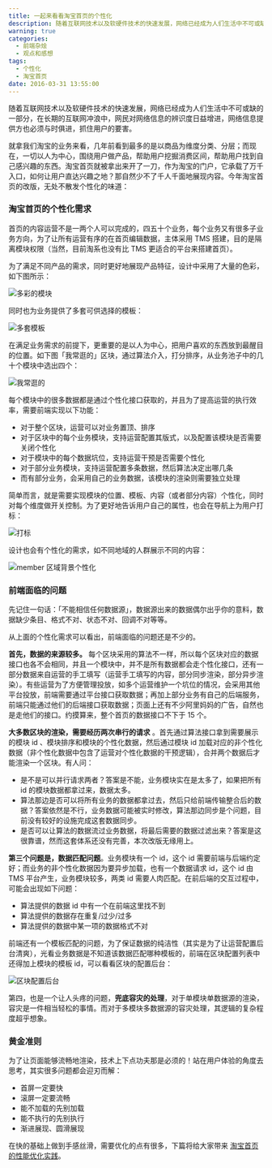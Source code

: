```yaml
---
title: 一起来看看淘宝首页的个性化
description: 随着互联网技术以及软硬件技术的快速发展，网络已经成为人们生活中不可或缺的一部分，在长期的互联网冲浪中，网民对网络信息的辨识度日益增进，网络信息提供方也必须与时俱进，抓住用户的要害。
warning: true
categories:
  - 前端杂烩
  - 观点和感想
tags:
  - 个性化
  - 淘宝首页
date: 2016-03-31 13:55:00
---
```


随着互联网技术以及软硬件技术的快速发展，网络已经成为人们生活中不可或缺的一部分，在长期的互联网冲浪中，网民对网络信息的辨识度日益增进，网络信息提供方也必须与时俱进，抓住用户的要害。

<!--more-->

就拿我们淘宝的业务来看，几年前看到最多的是以商品为维度分类、分层；而现在，一切以人为中心，围绕用户做产品，帮助用户挖掘消费区间，帮助用户找到自己感兴趣的东西。淘宝首页就被拿出来开了一刀，作为淘宝的门户，它承载了万千入口，如何让用户直达兴趣之地？那自然少不了千人千面地展现内容。今年淘宝首页的改版，无处不散发个性化的味道：

### 淘宝首页的个性化需求

首页的内容运营不是一两个人可以完成的，四五十个业务，每个业务又有很多子业务方向，为了让所有运营有序的在首页编辑数据，主体采用 TMS 搭建，目的是隔离模块权限（当然，目前淘系也没有比 TMS 更适合的平台来搭建首页）。

为了满足不同产品的需求，同时更好地展现产品特征，设计中采用了大量的色彩，如下图所示：

![多彩的模块](http://www.barretlee.com/blogimgs/2016/03/31/TB1KHkKLVXXXXXdXXXXbY7EWpXX-1898-1474.png_1200x1200.jpg)<!--<source src="//img.alicdn.com/tps/i2/TB1KHkKLVXXXXXdXXXXbY7EWpXX-1898-1474.png_1200x1200.jpg">-->

同时也为业务提供了多套可供选择的模板：

![多套模板](http://www.barretlee.com/blogimgs/2016/03/31/TB1aYAqLVXXXXbmXVXXhY.F2FXX-788-1602.png_800x800.jpg)<!--<source src="//img.alicdn.com/tps/i2/TB1aYAqLVXXXXbmXVXXhY.F2FXX-788-1602.png_800x800.jpg">-->

在满足业务需求的前提下，更重要的是以人为中心，把用户喜欢的东西放到最醒目的位置。如下图「我常逛的」区块，通过算法介入，打分排序，从业务池子中的几十个模块中选出四个：

![我常逛的](http://www.barretlee.com/blogimgs/2016/03/31/TB1qX.JLVXXXXa6XXXXUkF86VXX-1826-1566.png_800x800.jpg)<!--<source src="//img.alicdn.com/tps/i4/TB1qX.JLVXXXXa6XXXXUkF86VXX-1826-1566.png_800x800.jpg">-->

每个模块中的很多数据都是通过个性化接口获取的，并且为了提高运营的执行效率，需要前端实现以下功能：

- 对于整个区块，运营可以对业务置顶、排序
- 对于区块中的每个业务模块，支持运营配置其版式，以及配置该模块是否需要关闭个性化
- 对于模块中的每个数据坑位，支持运营干预是否需要个性化
- 对于部分业务模块，支持运营配置多条数据，然后算法决定出哪几条
- 而有部分业务，会采用自己的业务数据，该模块的渲染则需要独立处理

简单而言，就是需要实现模块的位置、模板、内容（或者部分内容）个性化，同时对每个维度做开关控制。为了更好地告诉用户自己的属性，也会在导航上为用户打标：

![打标](http://www.barretlee.com/blogimgs/2016/03/31/TB1bxgkLVXXXXbTaXXXb.pt2pXX-398-978.png_600x600.jpg)<!--<source src="http://gtms04.alicdn.com/tps/i4/TB1bxgkLVXXXXbTaXXXb.pt2pXX-398-978.png_600x600.jpg">-->

设计也会有个性化的需求，如不同地域的人群展示不同的内容：

![member 区域背景个性化](http://www.barretlee.com/blogimgs/2016/03/31/TB1BJgDLVXXXXazXpXXt2D.NXXX-1950-1468.png_800x800.jpg)<!--<source src="//img.alicdn.com/tps/i4/TB1BJgDLVXXXXazXpXXt2D.NXXX-1950-1468.png_800x800.jpg">-->

### 前端面临的问题

先记住一句话：「不能相信任何数据源」，数据源出来的数据偶尔出乎你的意料，数据缺少条目、格式不对、状态不对、回调不对等等。

从上面的个性化需求可以看出，前端面临的问题还是不少的。

<b>首先，数据的来源较多。</b> 每个区块采用的算法不一样，所以每个区块对应的数据接口也各不会相同，并且一个模块中，并不是所有数据都会走个性化接口，还有一部分数据来自运营的手工填写（运营手工填写的内容，部分同步渲染，部分异步渲染）。有些运营为了方便管理投放，如多个运营维护一个坑位的情况，会采用其他平台投放，前端需要通过平台接口获取数据；再加上部分业务有自己的后端服务，前端只能通过他们的后端接口获取数据；页面上还有不少阿里妈妈的广告，自然也是走他们的接口。约摸算来，整个首页的数据接口不下于 15 个。

<b>大多数区块的渲染，需要经历两次串行的请求</b> 。首先通过算法接口拿到需要展示的模块 id 、模块排序和模块的个性化数据，然后通过模块 id 加载对应的非个性化数据（非个性化数据中包含了运营对个性化数据的干预逻辑），合并两个数据后才能渲染一个区块。有人问：

- 是不是可以并行请求两者？答案是不能，业务模块实在是太多了，如果把所有 id 的模块数据都拿过来，数据太多。
- 算法那边是否可以将所有业务的数据都拿过去，然后只给前端传输整合后的数据？答案依然是不行，业务数据可能被实时修改，算法那边同步是个问题，目前没有较好的设施完成这套数据同步。
- 是否可以让算法的数据流过业务数据，将最后需要的数据过滤出来？答案是这很靠谱，然而这套体系还没有完善，本次改版无缘用上。

<b>第三个问题是，数据匹配问题</b>。业务模块有一个 id，这个 id 需要前端与后端约定好；而业务的非个性化数据因为要异步加载，也有一个数据请求 id，这个 id 由 TMS 平台产生，业务模块较多，两类 id 需要人肉匹配。在前后端的交互过程中，可能会出现如下问题：

- 算法提供的数据 id 中有一个在前端这里找不到
- 算法提供的数据存在重复/过少/过多
- 算法提供的数据中某一项的数据格式不对

前端还有一个模板匹配的问题，为了保证数据的纯洁性（其实是为了让运营配置后台清爽），光看业务数据是不知道该数据匹配哪种模板的，前端在区块配置列表中还得加上模块的模板 id，可以看看区块的配置后台：

![区块配置后台](http://www.barretlee.com/blogimgs/2016/03/31/TB1g6sLLVXXXXXGXXXXwOxT5VXX-2286-1152.png_1200x1200.jpg)<!--<source src="http://gtms01.alicdn.com/tps/i1/TB1g6sLLVXXXXXGXXXXwOxT5VXX-2286-1152.png_1200x1200.jpg">-->

第四，也是一个让人头疼的问题，<b>兜底容灾的处理</b>，对于单模块单数据源的渲染，容灾是一件相当轻松的事情。而对于多模块多数据源的容灾处理，其逻辑的复杂程度超乎想象。

### 黄金准则

为了让页面能够流畅地渲染，技术上下点功夫那是必须的！站在用户体验的角度去思考，其实很多问题都会迎刃而解：

- 首屏一定要快
- 滚屏一定要流畅
- 能不加载的先别加载
- 能不执行的先别执行
- 渐进展现、圆滑展现

在快的基础上做到手感丝滑，需要优化的点有很多，下篇将给大家带来 [淘宝首页的性能优化实践](http://www.barretlee.com/blog/2016/04/01/optimization-in-taobao-homepage/)。




